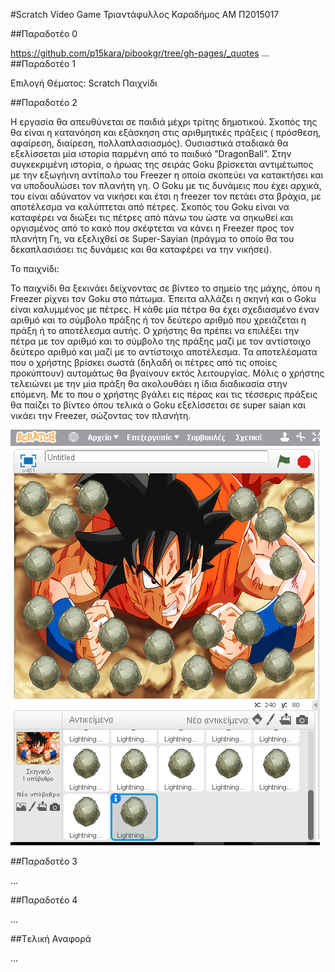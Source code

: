 #Scratch Video Game
Τριαντάφυλλος Καραδήμος
ΑΜ Π2015017

##Παραδοτέο 0 

https://github.com/p15kara/pibookgr/tree/gh-pages/_quotes
...
##Παραδοτέο 1 

Επιλογή Θέματος: Scratch Παιχνίδι

##Παραδοτέο 2

Η εργασία θα απευθύνεται σε παιδιά μέχρι τρίτης δημοτικού. Σκοπός της θα είναι η κατανόηση και εξάσκηση στις αριθμητικές πράξεις ( πρόσθεση, αφαίρεση, διαίρεση, πολλαπλασιασμός). 
  Ουσιαστικά σταδιακά θα εξελίσσεται μία ιστορία παρμένη από το παιδικό ”DragonBall”. Στην συγκεκριμένη ιστορία, ο ήρωας της σειράς Goku βρίσκεται αντιμέτωπος με την εξωγήινη αντίπαλο του Freezer η οποία σκοπεύει να κατακτήσει και να υποδουλώσει τον πλανήτη γη. Ο Goku με τις δυνάμεις που έχει αρχικά, του είναι αδύνατον να νικήσει και έτσι η freezer τον πετάει στα βράχια, με αποτέλεσμα να καλύπτεται από πέτρες. Σκοπός του Goku είναι να καταφέρει να διώξει  τις πέτρες από πάνω του ώστε να σηκωθεί και οργισμένος από το κακό που σκέφτεται να κάνει η Freezer προς τον πλανήτη Γη, να εξελιχθεί σε Super-Sayian (πράγμα το οποίο θα του δεκαπλασιάσει τις δυνάμεις και θα καταφέρει να την νικήσει).


  Το παιχνίδι:

  Το παιχνίδι θα ξεκινάει δείχνοντας σε βίντεο το σημείο της μάχης, όπου η Freezer ρίχνει τον Goku στο πάτωμα. Έπειτα αλλάζει η σκηνή και ο Goku είναι καλυμμένος με πέτρες.
Η κάθε μία πέτρα θα έχει σχεδιασμένο έναν αριθμό και το σύμβολο πράξης ή τον δεύτερο αριθμό που χρειάζεται η πράξη ή το αποτέλεσμα αυτής. Ο χρήστης θα πρέπει να επιλέξει την πέτρα με τον αριθμό και το σύμβολο της πράξης μαζί με τον αντίστοιχο δεύτερο αριθμό και μαζί με το αντίστοιχο αποτέλεσμα. Τα αποτελέσματα που ο χρήστης βρίσκει σωστά (δηλαδή οι πέτρες από τις οποίες προκύπτουν) αυτομάτως θα βγαίνουν εκτός λειτουργίας. Μόλις ο χρήστης τελειώνει με την μία πράξη θα ακολουθάει η ίδια διαδικασία στην επόμενη. Με το που ο χρήστης βγάλει εις πέρας και τις τέσσερις πράξεις θα παίζει το βίντεο όπου τελικά ο Goku εξελίσσεται σε super saian και νικάει την Freezer, σώζοντας τον πλανήτη.

![screenshot1](Καταγραφή.PNG)


##Παραδοτέο 3

...

##Παραδοτέο 4

...

##Tελική Αναφορά

...
